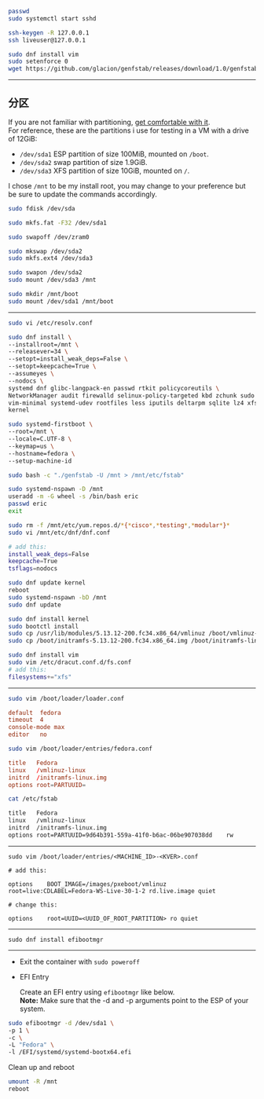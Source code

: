 ```bash
passwd
sudo systemctl start sshd

ssh-keygen -R 127.0.0.1
ssh liveuser@127.0.0.1

sudo dnf install vim
sudo setenforce 0
wget https://github.com/glacion/genfstab/releases/download/1.0/genfstab; chmod +x genfstab
```

---

## 分区

If you are not familiar with partitioning, [get comfortable with it](https://wiki.archlinux.org/index.php/Partitioning).  
For reference, these are the partitions i use for testing in a VM with a drive of 12GiB:

- `/dev/sda1` ESP partition of size 100MiB, mounted on `/boot`.
- `/dev/sda2` swap partition of size 1.9GiB.
- `/dev/sda3` XFS partition of size 10GiB, mounted on `/`.

I chose `/mnt` to be my install root, you may change to your preference but be sure to update the commands accordingly.

```bash
sudo fdisk /dev/sda

sudo mkfs.fat -F32 /dev/sda1

sudo swapoff /dev/zram0

sudo mkswap /dev/sda2
sudo mkfs.ext4 /dev/sda3

sudo swapon /dev/sda2
sudo mount /dev/sda3 /mnt

sudo mkdir /mnt/boot
sudo mount /dev/sda1 /mnt/boot
```

---

```bash
sudo vi /etc/resolv.conf
```



```bash
sudo dnf install \
--installroot=/mnt \
--releasever=34 \
--setopt=install_weak_deps=False \
--setopt=keepcache=True \
--assumeyes \
--nodocs \
systemd dnf glibc-langpack-en passwd rtkit policycoreutils \
NetworkManager audit firewalld selinux-policy-targeted kbd zchunk sudo \
vim-minimal systemd-udev rootfiles less iputils deltarpm sqlite lz4 xfsprogs \
kernel
```

```bash
sudo systemd-firstboot \
--root=/mnt \
--locale=C.UTF-8 \
--keymap=us \
--hostname=fedora \
--setup-machine-id
```

```bash
sudo bash -c "./genfstab -U /mnt > /mnt/etc/fstab"
```

```bash
sudo systemd-nspawn -D /mnt
useradd -m -G wheel -s /bin/bash eric
passwd eric
exit
```

```bash
sudo rm -f /mnt/etc/yum.repos.d/*{*cisco*,*testing*,*modular*}*
sudo vi /mnt/etc/dnf/dnf.conf

# add this:
install_weak_deps=False
keepcache=True
tsflags=nodocs
```

```bash
sudo dnf update kernel
reboot
sudo systemd-nspawn -bD /mnt
sudo dnf update
```

```bash
sudo dnf install kernel
sudo bootctl install
sudo cp /usr/lib/modules/5.13.12-200.fc34.x86_64/vmlinuz /boot/vmlinuz-linux
sudo cp /boot/initramfs-5.13.12-200.fc34.x86_64.img /boot/initramfs-linux.img

sudo dnf install vim
sudo vim /etc/dracut.conf.d/fs.conf
# add this:
filesystems+="xfs"
```

---

```bash
sudo vim /boot/loader/loader.conf
```

```conf
default  fedora
timeout  4
console-mode max
editor   no
```

```bash
sudo vim /boot/loader/entries/fedora.conf
```

```conf
title   Fedora
linux   /vmlinuz-linux
initrd  /initramfs-linux.img
options root=PARTUUID=
```

```bash
cat /etc/fstab
```

```bash
title   Fedora
linux   /vmlinuz-linux
initrd  /initramfs-linux.img
options root=PARTUUID=9d64b391-559a-41f0-b6ac-06be907038dd    rw
```

---

```
sudo vim /boot/loader/entries/<MACHINE_ID>-<KVER>.conf

# add this:

options    BOOT_IMAGE=/images/pxeboot/vmlinuz
root=live:CDLABEL=Fedora-WS-Live-30-1-2 rd.live.image quiet

# change this:

options    root=UUID=<UUID_OF_ROOT_PARTITION> ro quiet
```

---

```
sudo dnf install efibootmgr
```

---

- Exit the container with `sudo poweroff`

- EFI Entry
  
  Create an EFI entry using `efibootmgr` like below.  
  **Note:** Make sure that the -d and -p arguments point to the ESP of your system.

```bash
sudo efibootmgr -d /dev/sda1 \
-p 1 \
-c \
-L "Fedora" \
-l /EFI/systemd/systemd-bootx64.efi
```

Clean up and reboot

```bash
umount -R /mnt
reboot
```